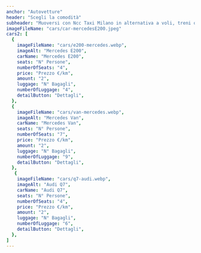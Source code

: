 ```yaml
---
anchor: "Autovetture"
header: "Scegli la comodità"
subheader: "Muoversi con Ncc Taxi Milano in alternativa a voli, treni o noleggio auto significa evitare la folla e stare al sicuro durante l'intero viaggio. Invece di sopportare lunghe code e svariate chiamate prima ancora di partire, goditi il comfort di un veicolo privato e di prima qualità. Con noi la comodità dei tuoi spostamenti è più confortevole che mai, i nostri autisti garantiscono totale discrezione lasciandoti lo spazio e la privacy di cui hai bisogno per offrirti il miglior viaggio possibile."
imageFileName: "cars/car-mercedesE200.jpeg"
cars2: [
  {
    imageFileName: "cars/e200-mercedes.webp",
    imageAlt: "Mercedes E200",
    carName: "Mercedes E200",
    seats: "N° Persone",
    numberOfSeats: "4",
    price: "Prezzo €/km",
    amount: "2",
    luggage: "N° Bagagli",
    numberOfLuggage: "4",
    detailButton: "Dettagli", 
  },
  {
    imageFileName: "cars/van-mercedes.webp",
    imageAlt: "Mercedes Van",
    carName: "Mercedes Van",
    seats: "N° Persone",
    numberOfSeats: "7",
    price: "Prezzo €/km",
    amount: "2",
    luggage: "N° Bagagli",
    numberOfLuggage: "9",
    detailButton: "Dettagli", 
  },
   {
    imageFileName: "cars/q7-audi.webp",
    imageAlt: "Audi Q7",
    carName: "Audi Q7",
    seats: "N° Persone",
    numberOfSeats: "4",
    price: "Prezzo €/km",
    amount: "2",
    luggage: "N° Bagagli",
    numberOfLuggage: "6",
    detailButton: "Dettagli", 
  },
]
---
```

